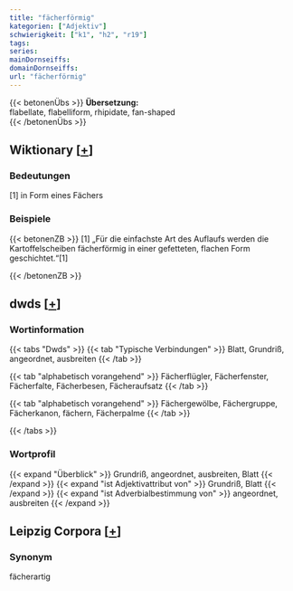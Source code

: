 ```yaml
---
title: "fächerförmig"
kategorien: ["Adjektiv"]
schwierigkeit: ["k1", "h2", "r19"]
tags:
series:
mainDornseiffs:
domainDornseiffs:
url: "fächerförmig"
---
```


{{< betonenÜbs >}}
**Übersetzung:**  
flabellate, flabelliform, rhipidate, fan-shaped  
{{< /betonenÜbs >}}

## Wiktionary [[+](https://de.wiktionary.org/wiki/fächerförmig)]

### Bedeutungen
[1] in Form eines Fächers  

### Beispiele
{{< betonenZB >}}
[1] „Für die einfachste Art des Auflaufs werden die Kartoffelscheiben fächerförmig in einer gefetteten, flachen Form geschichtet.“[1]  

{{< /betonenZB >}}


## dwds [[+](https://www.dwds.de/wb/fächerförmig)]

### Wortinformation
{{< tabs "Dwds" >}}
{{< tab "Typische Verbindungen" >}}
Blatt, Grundriß, angeordnet, ausbreiten
{{< /tab >}}

{{< tab "alphabetisch vorangehend" >}}
Fächerflügler, Fächerfenster, Fächerfalte, Fächerbesen, Fächeraufsatz
{{< /tab >}}

{{< tab "alphabetisch vorangehend" >}}
Fächergewölbe, Fächergruppe, Fächerkanon, fächern, Fächerpalme
{{< /tab >}}

{{< /tabs >}}

### Wortprofil
{{< expand "Überblick" >}} Grundriß, angeordnet, ausbreiten, Blatt {{< /expand >}}
{{< expand "ist Adjektivattribut von" >}} Grundriß, Blatt {{< /expand >}}
{{< expand "ist Adverbialbestimmung von" >}} angeordnet, ausbreiten {{< /expand >}}

## Leipzig Corpora [[+](https://corpora.uni-leipzig.de/en/res?word=fächerförmig&corpusId=deu_newscrawl-public_2018)]


### Synonym
fächerartig

